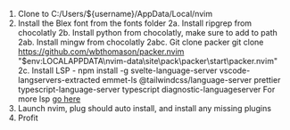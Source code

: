 1. Clone to C:/Users/${username}/AppData/Local/nvim
2. Install the Blex font from the fonts folder
2a. Install ripgrep from chocolatly
2b. Install python from chocolatly, make sure to add to path
2ab. Install mingw from chocolatly
2abc. Git clone packer git clone https://github.com/wbthomason/packer.nvim "$env:LOCALAPPDATA\nvim-data\site\pack\packer\start\packer.nvim"
2c. Install LSP - npm install -g svelte-language-server vscode-langservers-extracted emmet-ls @tailwindcss/language-server prettier typescript-language-server typescript diagnostic-languageserver
For more lsp [go here](https://github.com/neovim/nvim-lspconfig/blob/master/doc/server_configurations.md#pyright)
3. Launch nvim, plug should auto install, and install any missing plugins
4. Profit
